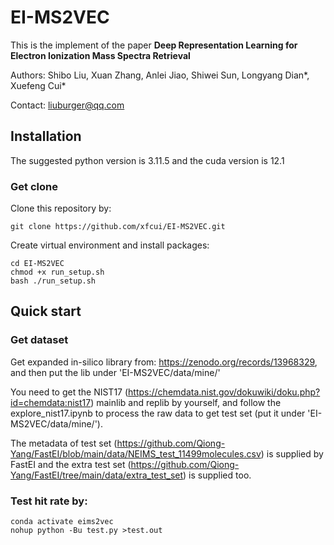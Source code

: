 # EI-MS2VEC

This is the implement of the paper **Deep Representation Learning for Electron Ionization Mass Spectra Retrieval**

Authors: Shibo Liu, Xuan Zhang, Anlei Jiao, Shiwei Sun, Longyang Dian*, Xuefeng Cui*

Contact: liuburger@qq.com

## Installation

The suggested python version is 3.11.5 and the cuda version is 12.1

### Get clone
Clone this repository by:
    
    git clone https://github.com/xfcui/EI-MS2VEC.git

Create virtual environment and install packages:
    
    cd EI-MS2VEC
    chmod +x run_setup.sh
    bash ./run_setup.sh

## Quick start


### Get dataset
Get expanded in-silico library from: https://zenodo.org/records/13968329, and then put the lib under 'EI-MS2VEC/data/mine/'

You need to get the NIST17 (https://chemdata.nist.gov/dokuwiki/doku.php?id=chemdata:nist17) mainlib and replib by yourself, and follow the explore_nist17.ipynb to process the raw data to get test set (put it under 'EI-MS2VEC/data/mine/'). 

The metadata of test set (https://github.com/Qiong-Yang/FastEI/blob/main/data/NEIMS_test_11499molecules.csv) is supplied by FastEI and the extra test set (https://github.com/Qiong-Yang/FastEI/tree/main/data/extra_test_set) is supplied too.

### Test hit rate by:

    conda activate eims2vec
    nohup python -Bu test.py >test.out
